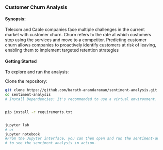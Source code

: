 ### Customer Churn Analysis 
#### Synopsis: 
Telecom and Cable companies face multiple challenges in the current market with customer churn. Churn refers to the rate at which customers stop using the services and move to a competitor. Predicting customer churn allows companies to proactively identify customers at risk of leaving, enabling them to implement targeted retention strategies

#### Getting Started
To explore and run the analysis:

Clone the repository:
``` Bash
git clone https://github.com/barath-anandaraman/sentiment-analysis.git
cd sentiment-analysis
# Install Dependencies: It's recommended to use a virtual environment.


pip install -r requirements.txt
```
``` Bash

jupyter lab
# or
jupyter notebook
#From the Jupyter interface, you can then open and run the sentiment-analysis.ipynb files 
# to see the sentiment analysis in action.
